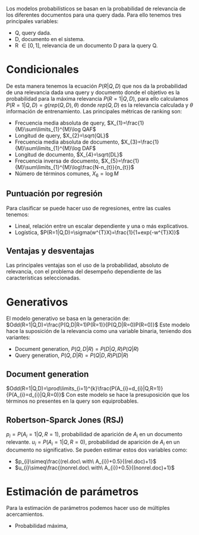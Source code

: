 Los modelos probabilísticos se basan en la probabilidad de relevancia de los diferentes documentos para una query dada. Para ello tenemos tres principales variables:
- Q, query dada.
- D, documento en el sistema.
- R $\in [0,1]$, relevancia de un documento D para la query Q.

# Condicionales
De esta manera tenemos la ecuación $P(R|Q,D)$ que nos da la probabilidad de una relevancia dada una query y documento donde el objetivo es la probabilidad para la máxima relevancia $P(R=1|Q,D)$, para ello calculamos $P(R=1|Q,D)=g(rep(Q,D),\theta)$ donde $rep(Q,D)$ es la relevancia calculada y $\theta$ información de entrenamiento.
Las principales métricas de ranking son:
- Frecuencia media absoluta de query, $X_{1}=\frac{1}{M}\sum\limits_{1}^{M}\log QAF$
- Longitud de query, $X_{2}=\sqrt{QL}$
- Frecuencia media absoluta de documento, $X_{3}=\frac{1}{M}\sum\limits_{1}^{M}\log DAF$
- Longitud de documento, $X_{4}=\sqrt{DL}$
- Frecuencia inversa de documento, $X_{5}=\frac{1}{M}\sum\limits_{1}^{M}\log\frac{N-n_{t}}{n_{t}}$
- Número de términos comunes, $X_{6}= \log M$

## Puntuación por regresión
Para clasificar se puede hacer uso de regresiones, entre las cuales tenemos:
- Lineal, relación entre un escalar dependiente y una o más explicativos.
- Logística, $P(R=1|Q,D)=\sigma(w^{T}X)=\frac{1}{1+exp(-w^{T}X)}$

## Ventajas y desventajas
Las principales ventajas son el uso de la probabilidad, absoluto de relevancia, con el problema del desempeño dependiente de las características seleccionadas.
# Generativos
El modelo generativo se basa en la generación de:
$Odd(R=1|Q,D)=\frac{P(Q,D|R=1)P(R=1)}{P(Q,D|R=0)P(R=0)}$
Este modelo hace la suposición de la relevancia como una variable binaria, teniendo dos variantes:
- Document generation, $P(Q,D|R)=P(D|Q,R)P(Q|R)$
- Query generation, $P(Q,D|R)=P(Q|D,R)P(D|R)$

## Document generation
$Odd(R=1|Q,D)=\prod\limits_{i=1}^{k}\frac{P(A_{i}=d_{i}|Q,R=1)}{P(A_{i}=d_{i}|Q,R=0)}$
Con este modelo se hace la presuposición que los términos no presentes en la query son equiprobables.
## Robertson-Sparck Jones (RSJ)
$p_{i}=P(A_{i}=1|Q,R=1)$, probabilidad de aparición de $A_{i}$ en un documento relevante.
$u_{i}=P(A_{i}=1|Q,R=0)$, probabilidad de aparición de $A_{i}$ en un documento no significativo.
Se pueden estimar estos dos variables como:
- $p_{i}\simeq\frac{(rel.doc\ with\ A_{i})+0.5}{(rel.doc)+1}$
- $u_{i}\simeq\frac{(nonrel.doc\ with\ A_{i})+0.5}{(nonrel.doc)+1}$

# Estimación de parámetros
Para la estimación de parámetros podemos hacer uso de múltiples acercamientos.
- Probabilidad máxima,  